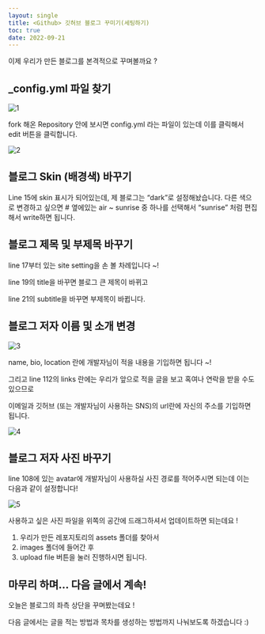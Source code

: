 ```yaml
---
layout: single
title: <Github> 깃허브 블로그 꾸미기(세팅하기) 
toc: true
date: 2022-09-21
---
```

이제 우리가 만든 블로그를 본격적으로 꾸며볼까요 ? 
  
## _config.yml 파일 찾기

![1](https://user-images.githubusercontent.com/110464205/191505631-fe4398c7-fe76-43bf-9aed-07b8d333a360.png)

fork 해온 Repository 안에 보시면 config.yml 라는 파일이 있는데 이를 클릭해서 edit 버튼을 클릭합니다. 

![2](https://user-images.githubusercontent.com/110464205/191505684-2bb6a8d3-7685-42e3-832c-6ae0d4a4f70c.png)

## 블로그 Skin (배경색) 바꾸기

Line 15에 skin 표시가 되어있는데, 제 블로그는 “dark”로 설정해놨습니다. 다른 색으로 변경하고 싶으면 # 옆에있는 air ~ sunrise 중 하나를 선택해서 “sunrise” 처럼 편집해서 write하면 됩니다. 

## 블로그 제목 및 부제목 바꾸기

line 17부터 있는 site setting을 손 볼 차례입니다 ~! 

line 19의 title을 바꾸면 블로그 큰 제목이 바뀌고 

line 21의 subtitle을 바꾸면 부제목이 바뀝니다. 

## 블로그 저자 이름 및 소개 변경

![3](https://user-images.githubusercontent.com/110464205/191505744-269fa2e3-4808-4e59-a602-4411a6d95b67.png)

name, bio, location 란에 개발자님이 적을 내용을 기입하면 됩니다 ~! 

그리고 line 112의 links 란에는 우리가 앞으로 적을 글을 보고 혹여나 연락을 받을 수도 있으므로 

이메일과 깃허브 (또는 개발자님이 사용하는 SNS)의 url란에 자신의 주소를 기입하면 됩니다.

![4](https://user-images.githubusercontent.com/110464205/191505836-fbd47063-d247-4279-bb08-bf0053028757.png)

## 블로그 저자 사진 바꾸기

line 108에 있는 avatar에 개발자님이 사용하실 사진 경로를 적어주시면 되는데 이는 다음과 같이 설정합니다! 

![5](https://user-images.githubusercontent.com/110464205/191505894-1507578a-8c79-413d-94df-0ba08836163a.png)

사용하고 싶은 사진 파일을 위쪽의 공간에 드래그하셔서 업데이트하면 되는데요 !  

1. 우리가 만든 레포지토리의 assets 폴더를 찾아서 
2. images 폴더에 들어간 후 
3. upload file 버튼을 눌러 진행하시면 됩니다. 

## 마무리 하며… 다음 글에서 계속!

오늘은 블로그의 좌측 상단을 꾸며봤는데요 ! 

다음 글에서는 글을 적는 방법과 목차를 생성하는 방법까지 나눠보도록 하겠습니다 :)
